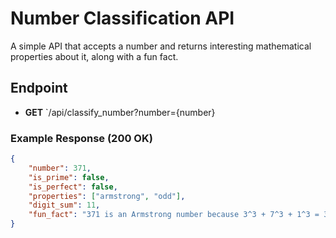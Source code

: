 # Number Classification API

A simple API that accepts a number and returns interesting mathematical properties about it, along with a fun fact.

## Endpoint

- **GET** `/api/classify_number?number={number}

### Example Response (200 OK)

```json
{
    "number": 371,
    "is_prime": false,
    "is_perfect": false,
    "properties": ["armstrong", "odd"],
    "digit_sum": 11,
    "fun_fact": "371 is an Armstrong number because 3^3 + 7^3 + 1^3 = 371"
}

